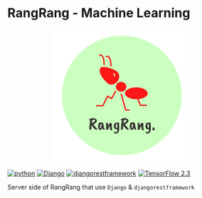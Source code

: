 # RangRang - Machine Learning

<p align="center">
  <img src="assets/logo.png" alt="logo" width="300px" height="300px" />
</p>

[![python](https://img.shields.io/badge/Made%20with-Python-1f425f?style=plastic&logo=Python)](https://www.python.org/)
[![Django](https://img.shields.io/badge/Django-3.2-green?style=plastic&logo=django)](https://docs.djangoproject.com/en/3.2/)
[![djangorestframework](https://img.shields.io/badge/djangorestframework-3.12-blue?style=plastic)](https://www.django-rest-framework.org/)
[![TensorFlow 2.3](https://img.shields.io/badge/TensorFlow-2.5-FF6F00?logo=tensorflow)](https://github.com/tensorflow/tensorflow/releases/tag/v2.5.0)

Server side of RangRang that use `Django` & `djangorestframework`